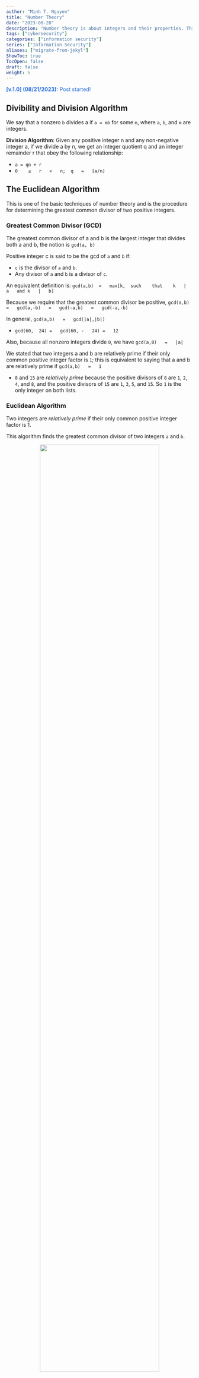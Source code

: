 ```yaml
---
author: "Minh T. Nguyen"
title: "Number Theory"
date: "2023-08-28"
description: "Number theory is about integers and their properties. This blog post covers everything from the basics of divisibility and the Division Algorithm to advanced concepts like modular arithmetic, prime numbers, the renowned theorems of Fermat and Euler, Miller-Rabin algorithm, and the Chinese Remainder Theorem."
tags: ["cybersecurity"]
categories: ["information security"]
series: ["Information Security"]
aliases: ["migrate-from-jekyl"]
ShowToc: true
TocOpen: false
draft: false
weight: 5
---
```


<p style="color: #286EE0"><strong>[v.1.0] (08/21/2023):</strong> Post started!</p>

## Divibility and Division Algorithm
We say that a nonzero `b` divides a if `a = mb` for some `m`, where `a`, `b`, and `m` are integers.

**Division Algorithm**: Given any positive integer n and any non-negative integer a, if we divide a by n, we get an integer quotient q and an integer remainder r that obey the following relationship:
- `a = qn + r`
- `0	≤	r	<	n;	q	=	[a/n]`

## The Euclidean Algorithm
This is one of the basic techniques of number theory and is the procedure for determining the greatest common divisor of two positive integers.

### Greatest Common Divisor (GCD)
The greatest common divisor of a and b is the largest integer that divides both a and b, the notion is `gcd(a, b)`

Positive integer c is said to be the gcd of `a` and `b` if:
- `c` is the divisor of `a` and `b`.
- Any divisor of `a` and `b` is a divisor of `c`.

An equivalent definition is: `gcd(a,b)	=	max[k,	such	that	k	|	a	and	k	|	b]`

Because	we	require	that	the	greatest	common	divisor	be	positive,	 `gcd(a,b)	=	gcd(a,-b)	=	gcd(-a,b)	=	gcd(-a,-b)`	

In	general,	`gcd(a,b)	=	gcd(|a|,|b|)`	
- `gcd(60,	24)	=	gcd(60,	-	24)	=	12`

Also,	because	all	nonzero	integers	divide	`0`,	we	have	`gcd(a,0)	=	|a|`

We	stated	that	two	integers	a	and	b	are	relatively	prime	if	their	 only	common	positive	integer	factor	is	`1`;	this	is	equivalent	to	 saying	that	a	and	b	are	relatively	prime	if	`gcd(a,b)	=	1`
- `8`	and	`15`	are	*relatively	prime*	because	the	positive	divisors	of	`8`	are	`1`,	`2`,	`4`,	and	 `8`,	and	the	positive	divisors	of	`15`	are	`1`,	`3`,	`5`,	and	`15`.	So	`1`	is	the	only	integer	on	both	lists.	

### Euclidean Algorithm 
Two integers are *relatively prime* if their only common positive integer factor is 1.

This algorithm finds the greatest common divisor of two integers `a` and `b`.

<center>
    <img style="width: 80%" src="https://raw.githubusercontent.com/mnguyen0226/mnguyen0226.github.io/main/content/posts/info_security_2/imgs/euclidean_algo.png" />
</center>
<figcaption class="img_footer">
    Fig. 1: Euclidean algorithm.
</figcaption>
<br/>


Let's walk through an example:
- If	we	want	to	find	`gcd(287,	91)`,	we	divide `287`	by	`91`:				`287	=	91⋅3	+	14`.
- We	know	that	for	integers	`a`,	`b`	and	`c`,	if	`a	|	b`	and	`a	|	c,`	then	`a	|	(b	+	c)`.
- Therefore,	any	divisor	of	`287`	and	`91`	must	also	be	a	divisor	of	`287	-	91⋅3	=	14`.
- Consequently,	`gcd(287,	91)	=	gcd(14,	91)`.	
- In	the	next	step,	we	divide	`91`	by	`14`:	`91	=	14⋅6	+	7`.
- This	means	that	`gcd(14,	91)	=	gcd(14,	7)`.	
- Thus,	we	divide	`14`	by	`7`:	`14	=	7⋅2	+	0`.
- We	find	that	`7	|	14`,	and	thus	`gcd(14,	7)	=	7`.
- Therefore,	`gcd(287,	91)	=	7`.	

## Modular Arithmetic
### Modulus
If	`a`	is	an	integer	and	`n` is	a	positive	integer,	we	define	`a`	mod	`n` to	be	the	remainder	when	`a`	is divided	by	`n`;	the	integer	`n` is	called	the	modulus.

Thus,	for	any	integer	`a`:	
- `a	=	qn +	r `
- `0	≤	r	<	n;	q	=	[a/	n]`
- `a	=	[a/	n]	*		n	+	(	a	mod	n)`

Modular	arithmetic	exhibits	the	following	properties:	
- `[(a	mod	n)	+	(b	mod	n)]	mod	n =	(a	+	b)	mod	n	`
- `[(a	mod	n)	-	(b	mod	n)]	mod	n	=	(a	-	b)	mod	n`	
- `[(a	mod	n)	*	(b	mod	n)]	mod	n	=	(a	*	b)	mod	n`	

### Congruent
Two	integers	`a`	and	`b`	are	said	to	be	congruent	modulo	`n`	if: `(a	mod	n)	=	(b	mod	n)`.

This	is	written	as	`a	≡	b	(mod	n)`.

If `a	≡	0(mod	n)`,	then	`n |	a`.

Congruences	have	the	following	properties:
- `a	≡	b	(mod	n)`	if	`n	|	(a	–	b)`	(or	similarly,	`n	|	(b	–	a)`)	
- `a	≡	b	(mod	n)`	implies	`b	≡	a	(mod	n)`
- `a	≡	b	(mod	n)`	and	`b	≡	c	(mod	n)`	imply	`a	≡	c	(mod	n)`

## Prime Numbers
Prime	numbers	only have	divisors	of	1	and	itself: They	cannot	be	written	as	a	product	of	other	numbers.

Prime	numbers	are	central	to	number	theory.

## Fermat's and Euler's Theorems
### Fermat's	Theorem	
*If	`p`	is	prime	and	`a`	is	a	positive	integer	not	divisible	by	`p`	then `a^(p-1) ≡	1	(mod	p)`*.

An	alternate	form	is: *If	`p`	is	prime	and	`a`	is	a	positive	integer	then `a^p ≡ a	(mod	p)`*.

### Euler’s	Totient	Function	ϕ(n)
For	an	integer	`n`,	`ϕ(n)`		is	the	number	of	integers	`k`	in	the	range	`1	≤	k	≤	n`	for	which	the	greatest	common	divisor	`gcd(n,	k)`	is	equal	to	`1`	(`k`	is	a	relative	prime	to	`n`).

`gcd(1,1)	=	1`,	thus	`ϕ(1)	=	1`.

`ϕ(p)	=	p-1`	,	`p`	is	a	prime.

### Euler's	Theorem	
For	every	a	and	n that	are	relatively	prime: `a^(ϕ(n))	≡		1	(mod	n)`. 

An	alternative	form	is: `a^(ϕ(n)+1)	≡		a	(mod	n)`.

## Testing For Primality with Miller-Rabin Algorithm	

Typically	used	to	test	a	large	number	for	primality.

<center>
    <img style="width: 80%" src="https://raw.githubusercontent.com/mnguyen0226/mnguyen0226.github.io/main/content/posts/info_security_2/imgs/miller_rabin.png" />
</center>
<figcaption class="img_footer">
    Fig. 2: Miller-Rabin algorithm.
</figcaption>
<br/>

## The Chinese Remainder Theorem
*It	is	possible	to	reconstruct	integers	in	a	certain	range	from	their	residues	modulo	a	set	of	pairwise	relatively	prime	moduli*.
- This	can	be	useful	when	M	is	150	digits	or	more.
- However,	it	is	necessary	to	know	beforehand	the	factorization	of	M

The Chinese Remainder Theorem solves systems of equations of the form:
- `x ≡ a1 (mod m1)`
- `x ≡ a2 (mod m2)`
- `...` 
- `x ≡ an (mod mn)` 

When `m1`, `m2`,  and `mn` are pairwise relatively prime, there is a unique solution for `x` modulo `m1*m2*...*mn`.

Let's look at an example:
- `M1 = M/3 = 105/3 = 35`.
- `M2 = M/5 = 105/5 = 21`.
- `M3 = M/7 = 15`.
- So, `x ≡ 2 × 2 × 35 + 3 × 1 × 21 + 2 × 1 × 15 = 233 ≡ 23 (mod 105)`.
- Answer: `x ≡ 23 (mod 105)`.

## Discrete Logarithms
**Primitive	root**: For	a	prime	number	`p`,	if	`a`	is	a	primitive	root	of	`p`,	
then	`a`,	`a2`,	…,	`a(p-1)` are	distinct	`(mod	p)`.

**Discrete	Logarithms**: `b	≡ a^x (mod	p)`. The	exponent	`x`	is	referred	to	as	the	discrete logarithm	of	the	number	`b`	for	the	base	`a	(mod	p)`.		

## Citation
Cited as:

<blockquote>
    <summary>Number Theory</summary>
    <summary>https://mnguyen0226.github.io/posts/info_security_2/post/</summary>
</blockquote>

Or 

```sh
@article{nguyen2023numtheory,
  title   = "Number Theory",
  author  = "Nguyen, Minh",
  journal = "mnguyen0226.github.io",
  year    = "2023",
  month   = "August",
  url     = "https://mnguyen0226.github.io/posts/info_security_2/post/"
}
```

## References

[1] Pearson, https://www.pearson.com/en-us/subject-catalog/p/Stallings-Pearson-e-Text-for-Cryptography-and-Network-Security-Principles-and-Practice-Access-Card-8th-Edition/P200000003477 (accessed Aug. 28, 2023). 

<center>
    <img class="img_size" src="https://raw.githubusercontent.com/mnguyen0226/mnguyen0226.github.io/main/content/posts/info_security_2/imgs/connecticut.avif" />
</center>
<figcaption class="img_footer">
    Fig. 3: Bulls Bridge, Kent, Connecticut U.S.A </br>(Image Source: 
    <a href="https://unsplash.com/photos/people-standing-in-front-of-brown-wooden-house-during-night-time-XdCpvFP-RCc" class="img_footer">Johnell Pannell @ Unsplash</a>).
</figcaption>

<!-- CSS Styling -->
<style>
.img_size {
  width: 100%;
}

.img_footer {
    color: #888888;
    text-align: center;
}
</style>